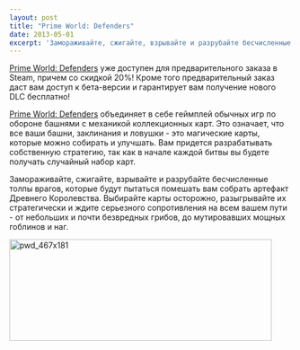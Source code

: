 ```yaml
---
layout: post
title: "Prime World: Defenders"
date: 2013-05-01
excerpt: 'Замораживайте, сжигайте, взрывайте и разрубайте бесчисленные толпы врагов, которые будут пытаться помешать вам собрать артефакт Древнего Королевства. Выбирайте карты осторожно, разыгрывайте их стратегически и ждите серьезного сопротивления на всем вашем пути - от небольших и почти безвредных грибов, до мутировавших мощных гоблинов и наг.'
---
```


<a href="http://store.steampowered.com/app/235360/" target="_blank">Prime World: Defenders</a> уже доступен для предварительного заказа в Steam, причем со скидкой 20%! Кроме того предварительный заказ даст вам доступ к бета-версии и гарантирует вам получение нового DLC бесплатно!

<a href="http://store.steampowered.com/app/235360/" target="_blank">Prime World: Defenders</a> объединяет в себе геймплей обычных игр по обороне башнями с механикой коллекционных карт. Это означает, что все ваши башни, заклинания и ловушки - это магические карты, которые можно собирать и улучшать. Вам придется разрабатывать собственную стратегию, так как в начале каждой битвы вы будете получать случайный набор карт.

Замораживайте, сжигайте, взрывайте и разрубайте бесчисленные толпы врагов, которые будут пытаться помешать вам собрать артефакт Древнего Королевства. Выбирайте карты осторожно, разыгрывайте их стратегически и ждите серьезного сопротивления на всем вашем пути - от небольших и почти безвредных грибов, до мутировавших мощных гоблинов и наг.

<a href="http://store.steampowered.com/app/235360/" target="_blank"><img class="aligncenter size-full wp-image-2223" alt="pwd_467x181" src="http://gamersoul.ru/wp-content/uploads/2013/05/pwd_467x181.jpg" width="467" height="181" /></a>